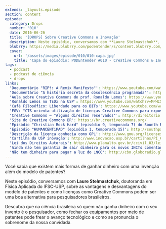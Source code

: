 ```yaml
---
extends: _layouts.episode
section: content
episode:
  category: Drops
  number: '010'
  date: 2016-06-26
  title: '[DROPS] Sobre Creative Commons e Inovação'
  description: Neste episódio, conversamos com **Laure Stelmastchuk**, doutoranda em Física Aplicada do IFSC-USP, sobre as vantagens e desvantagens do modelo de patentes e como licenças como Creative Commons podem ser uma boa alternativa para pesquisadores brasileiros.
  blubrry: https://media.blubrry.com/podentender/s/content.blubrry.com/podentender/PODEntender_010_DROPS_creative_commons_e_inovacao.mp3
  cover:
    url: '/assets/images/episode/010/010-capa.jpg'
    title: 'Capa do episódio: PODEntender #010 - Creative Commons & Inovação'
tags:
  - podcast
  - podcast de ciência
  - drops
links:
  'Documentário "RIP!: A Remix Manifesto"': https://www.youtube.com/watch?v=lcuDe4iGI6s
  'Documentário "A história secreta da obsolescência programada"': https://www.youtube.com/watch?v=o0k7UhDpOAo
  'Aula sobre Creative Commons do prof. Ronaldo Lemos': https://www.youtube.com/watch?v=KmSX7BLoItk
  'Ronaldo Lemos no TEDx na USP': https://www.youtube.com/watch?v=MPHI5EMrszo
  'Café Filosófico: Liberdade para os BITs': https://www.youtube.com/watch?v=1zjIkff61oA
  'FGV: "CTS orienta utilização de licenças Creative Commons para exposição no Museu da Imigração"': http://direitorio.fgv.br/noticia/cts-orienta-utilizacao-de-licencas-creative-commons-para-exposicao-No-museu-da-imigracao
  'Creative Commons – "Alguns direitos reservados"': http://direitorio.fgv.br/projetos/creative-commons-alguns-direitos-reservados
  'Site do Creative Commons BR': https://br.creativecommons.org/
  'Episódio "Christian Rock Hard" (episódio 9, temporada 7) do Sounth Park': http://southpark.cc.com/full-episodes/s07e09-christian-rock-hard
  'Episódio "HUMANCENTiPAD" (episódio 1, temporada 15)': http://southpark.cc.com/full-episodes/s15e01-humancentipad
  'Descrição da licença conhecia como GPL': http://www.gnu.org/licenses/gpl-3.0.en.html
  'Cartilha da USP inovação': http://www.inovacao.usp.br/cartilhas/PI_Cartilha.pdf
  'Lei dos Direitos Autorais': http://www.planalto.gov.br/ccivil_03/leis/L9610.html
  'Ainda não tem garantia de sair dinheiro para os novos INCTs comentados no PODEntender #009': http://ciencia.estadao.com.br/blogs/herton-escobar/cnpq-anuncia-252-novos-institutos-nacionais-de-ciencia-e-tecnologia-so-falta-o-dinheiro/
  'Não tem dinheiro para pagar a luz do LNCC': http://cbn.globoradio.globo.com/editorias/ciencia-saude/2016/06/22/SEM-DINHEIRO-PARA-CONTA-DE-LUZ-SUPERCOMPUTADOR-E-DESLIGADO.html
---
```


Você sabia que existem mais formas de ganhar dinheiro com uma invenção além do modelo de patentes?

Neste episódio, conversamos com **Laure Stelmastchuk**, doutoranda em Física Aplicada do IFSC-USP,
sobre as vantagens e desvantagens do modelo de patentes e como licenças como Creative Commons
podem ser uma boa alternativa para pesquisadores brasileiros.

Descubra que na ciência brasileira só quem não ganha dinheiro com o seu invento é o pesquisador,
como fechar os equipamentos por meio de patentes pode frear o avanço tecnológico e como se
pronuncia o sobrenome da nossa convidada.
